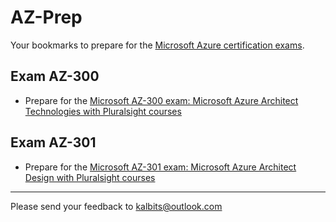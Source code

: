 # AZ-Prep

Your bookmarks to prepare for the [Microsoft Azure certification exams](https://www.microsoft.com/en-us/learning/azure-exams.aspx).

## Exam AZ-300
* Prepare for the [Microsoft AZ-300 exam: Microsoft Azure Architect Technologies with Pluralsight courses](https://github.com/kalbits/azprep/az300-pluralsight.html)

## Exam AZ-301
* Prepare for the [Microsoft AZ-301 exam: Microsoft Azure Architect Design with Pluralsight courses](https://github.com/kalbits/azprep/az301-pluralsight.html)


***

Please send your feedback to kalbits@outlook.com
